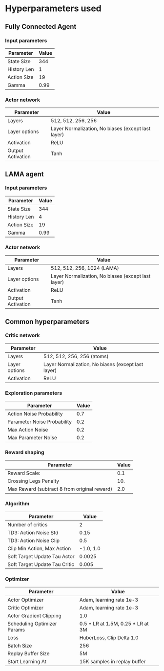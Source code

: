# Hyperparameters used

## Fully Connected Agent

### Input parameters

| Parameter | Value |
| - | - |
| State Size | 344 |
| History Len | 1 |
| Action Size | 19 |
| Gamma | 0.99 |

### Actor network

| Parameter | Value |
| - | - |
| Layers | 512, 512, 256, 256 |
| Layer options | Layer Normalization, No biases (except last layer) |
| Activation | ReLU |
| Output Activation | Tanh |

## LAMA agent

### Input parameters

| Parameter | Value |
| - | - |
| State Size | 344 |
| History Len | 4 |
| Action Size | 19 |
| Gamma | 0.99 |

### Actor network

| Parameter | Value |
| - | - |
| Layers | 512, 512, 256, 1024 (LAMA) |
| Layer options | Layer Normalization, No biases (except last layer) |
| Activation | ReLU |
| Output Activation | Tanh |

## Common hyperparameters

### Critic network

| Parameter | Value |
| - | - |
| Layers | 512, 512, 256, 256 (atoms) |
| Layer options | Layer Normalization, No biases (except last layer) |
| Activation | ReLU |

### Exploration parameters

| Parameter | Value |
| - | - |
| Action Noise Probability | 0.7 |
| Parameter Noise Probability | 0.2 |
| Max Action Noise | 0.2 |
| Max Parameter Noise | 0.2 |

### Reward shaping

| Parameter | Value |
| - | - |
| Reward Scale: | 0.1 |
| Crossing Legs Penalty | 10. |
| Max Reward (subtract 8 from original reward) | 2.0 |

### Algorithm

| Parameter | Value |
| - | - |
| Number of critics | 2 |
| TD3: Action Noise Std | 0.15 |
| TD3: Action Noise Clip | 0.5 |
| Clip Min Action, Max Action | -1.0, 1.0 |
| Soft Target Update Tau Actor | 0.0025 |
| Soft Target Update Tau Critic | 0.005 |

### Optimizer

| Parameter | Value |
| - | - |
| Actor Optimizer | Adam, learning rate 1e-3 |
| Critic Optimizer | Adam, learning rate 1e-3 |
| Actor Gradient Clipping | 1.0 |
| Scheduling Optimizer Params | 0.5 * LR at 1.5M, 0.25 * LR at 3M |
| Loss | HuberLoss, Clip Delta 1.0 |
| Batch Size | 256 |
| Replay Buffer Size | 5M |
| Start Learning At | 15K samples in replay buffer |
